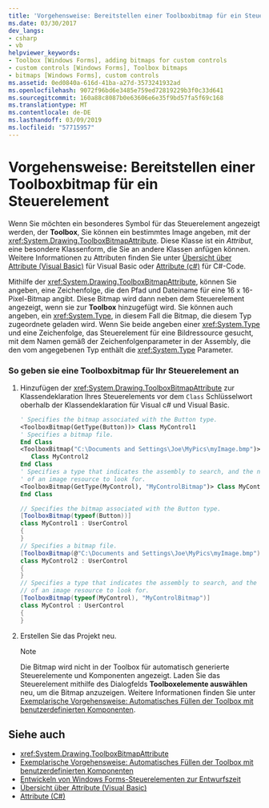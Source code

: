 ```yaml
---
title: 'Vorgehensweise: Bereitstellen einer Toolboxbitmap für ein Steuerelement'
ms.date: 03/30/2017
dev_langs:
- csharp
- vb
helpviewer_keywords:
- Toolbox [Windows Forms], adding bitmaps for custom controls
- custom controls [Windows Forms], Toolbox bitmaps
- bitmaps [Windows Forms], custom controls
ms.assetid: 0ed0840a-616d-41ba-a27d-3573241932ad
ms.openlocfilehash: 9072f96bd6e3485e759ed72819229b3f0c33d641
ms.sourcegitcommit: 160a88c8087b0e63606e6e35f9bd57fa5f69c168
ms.translationtype: MT
ms.contentlocale: de-DE
ms.lasthandoff: 03/09/2019
ms.locfileid: "57715957"
---
```

# <a name="how-to-provide-a-toolbox-bitmap-for-a-control"></a>Vorgehensweise: Bereitstellen einer Toolboxbitmap für ein Steuerelement
Wenn Sie möchten ein besonderes Symbol für das Steuerelement angezeigt werden, der **Toolbox**, Sie können ein bestimmtes Image angeben, mit der <xref:System.Drawing.ToolboxBitmapAttribute>. Diese Klasse ist ein *Attribut*, eine besondere Klassenform, die Sie an andere Klassen anfügen können. Weitere Informationen zu Attributen finden Sie unter [Übersicht über Attribute (Visual Basic)](../../../visual-basic/programming-guide/concepts/attributes/index.md) für Visual Basic oder [Attribute (c#)](../../../csharp/programming-guide/concepts/attributes/index.md) für C#-Code.  
  
 Mithilfe der <xref:System.Drawing.ToolboxBitmapAttribute>, können Sie angeben, eine Zeichenfolge, die den Pfad und Dateiname für eine 16 x 16-Pixel-Bitmap angibt. Diese Bitmap wird dann neben dem Steuerelement angezeigt, wenn sie zur **Toolbox** hinzugefügt wird. Sie können auch angeben, ein <xref:System.Type>, in diesem Fall die Bitmap, die diesem Typ zugeordnete geladen wird. Wenn Sie beide angeben einer <xref:System.Type> und eine Zeichenfolge, das Steuerelement für eine Bildressource gesucht, mit dem Namen gemäß der Zeichenfolgenparameter in der Assembly, die den vom angegebenen Typ enthält die <xref:System.Type> Parameter.  
  
### <a name="to-specify-a-toolbox-bitmap-for-your-control"></a>So geben sie eine Toolboxbitmap für Ihr Steuerelement an  
  
1.  Hinzufügen der <xref:System.Drawing.ToolboxBitmapAttribute> zur Klassendeklaration Ihres Steuerelements vor dem `Class` Schlüsselwort oberhalb der Klassendeklaration für Visual c# und Visual Basic.  
  
    ```vb  
    ' Specifies the bitmap associated with the Button type.  
    <ToolboxBitmap(GetType(Button))> Class MyControl1  
    ' Specifies a bitmap file.  
    End Class  
    <ToolboxBitmap("C:\Documents and Settings\Joe\MyPics\myImage.bmp")> _  
       Class MyControl2  
    End Class  
    ' Specifies a type that indicates the assembly to search, and the name   
    ' of an image resource to look for.  
    <ToolboxBitmap(GetType(MyControl), "MyControlBitmap")> Class MyControl  
    End Class  
    ```  
  
    ```csharp  
    // Specifies the bitmap associated with the Button type.  
    [ToolboxBitmap(typeof(Button))]  
    class MyControl1 : UserControl  
    {  
    }  
    // Specifies a bitmap file.  
    [ToolboxBitmap(@"C:\Documents and Settings\Joe\MyPics\myImage.bmp")]  
    class MyControl2 : UserControl  
    {  
    }  
    // Specifies a type that indicates the assembly to search, and the name   
    // of an image resource to look for.  
    [ToolboxBitmap(typeof(MyControl), "MyControlBitmap")]  
    class MyControl : UserControl  
    {  
    }  
    ```  
  
2.  Erstellen Sie das Projekt neu.  
  
    > [!NOTE]
    >  Die Bitmap wird nicht in der Toolbox für automatisch generierte Steuerelemente und Komponenten angezeigt. Laden Sie das Steuerelement mithilfe des Dialogfelds **Toolboxelemente auswählen** neu, um die Bitmap anzuzeigen. Weitere Informationen finden Sie unter [Exemplarische Vorgehensweise: Automatisches Füllen der Toolbox mit benutzerdefinierten Komponenten](walkthrough-automatically-populating-the-toolbox-with-custom-components.md).  
  
## <a name="see-also"></a>Siehe auch

- <xref:System.Drawing.ToolboxBitmapAttribute>
- [Exemplarische Vorgehensweise: Automatisches Füllen der Toolbox mit benutzerdefinierten Komponenten](walkthrough-automatically-populating-the-toolbox-with-custom-components.md)
- [Entwickeln von Windows Forms-Steuerelementen zur Entwurfszeit](developing-windows-forms-controls-at-design-time.md)
- [Übersicht über Attribute (Visual Basic)](../../../visual-basic/programming-guide/concepts/attributes/index.md)
- [Attribute (C#)](../../../csharp/programming-guide/concepts/attributes/index.md)
